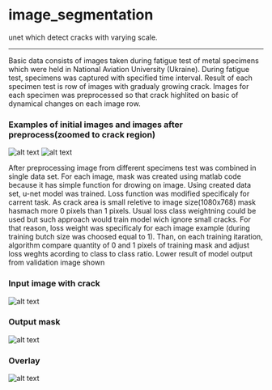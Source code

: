 # image_segmentation
unet which detect cracks with varying scale.

---


Basic data consists of images taken during fatigue test of metal specimens which were held in National Aviation University (Ukraine). During fatigue test, specimens was captured with specified time interval. Result of each specimen test is row of images with gradualy growing crack. Images for each specimen was preprocessed so that crack highlited on basic of dynamical changes on each image row.  

### Examples of initial images and images after preprocess(zoomed to crack region) 
![alt text](https://github.com/akomp22/image_segmentation/blob/master/img/1.PNG)
![alt text](https://github.com/akomp22/image_segmentation/blob/master/img/2.PNG)


After preprocessing image from different specimens test was combined in single data set. For each image, mask was created using matlab code because it has simple function for drowing on image. Using created data set, u-net model was trained. Loss function was modified specificaly for carrent task. As crack area is small reletive to image size(1080x768) mask hasmach more 0 pixels than 1 pixels. Usual loss class weightning could be used but such approach would train model wich ignore small cracks. For that reason, loss weight was specificaly for each image example (during training butch size was choosed equal to 1). Than, on each training itaration, algorithm compare quantity of 0 and 1 pixels of training mask and adjust loss weghts acording to class to class ratio. Lower result of model output from validation image shown


### Input image with crack
![alt text](https://github.com/akomp22/image_segmentation/blob/master/img/gh20_2.png)

### Output mask
![alt text](https://github.com/akomp22/image_segmentation/blob/master/img/gh20_0.png)




### Overlay
![alt text](https://github.com/akomp22/image_segmentation/blob/master/img/gh20_3%20(1).png)
